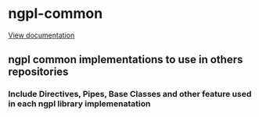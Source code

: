 # ngpl-common
[View documentation ](https://yoan-asdrubal.github.io/ngpl-common/)

## ngpl common implementations to use in others repositories

### Include Directives, Pipes, Base Classes and other feature used in each ngpl library implemenatation
